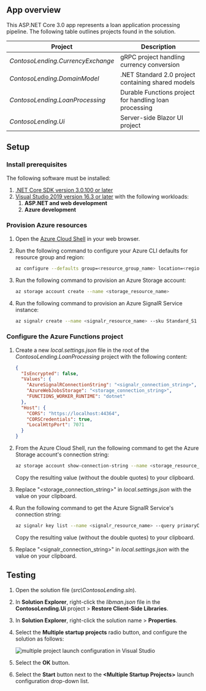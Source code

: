 ## App overview

This ASP.NET Core 3.0 app represents a loan application processing pipeline. The following table outlines projects found in the solution.

|Project						  |Description											 |
|---------------------------------|------------------------------------------------------|
|*ContosoLending.CurrencyExchange*|gRPC project handling currency conversion			 |
|*ContosoLending.DomainModel*	  |.NET Standard 2.0 project containing shared models	 |
|*ContosoLending.LoanProcessing*  |Durable Functions project for handling loan processing|
|*ContosoLending.Ui*			  |Server-side Blazor UI project						 |

## Setup

### Install prerequisites

The following software must be installed:

1. [.NET Core SDK version 3.0.100 or later](https://dotnet.microsoft.com/download/dotnet-core/3.0)
1. [Visual Studio 2019 version 16.3 or later](https://visualstudio.microsoft.com/downloads/) with the following workloads:
	1. **ASP.NET and web development**
	1. **Azure development**

### Provision Azure resources

1. Open the [Azure Cloud Shell](https://shell.azure.com) in your web browser.

1. Run the following command to configure your Azure CLI defaults for resource group and region:

	```bash
	az configure --defaults group=<resource_group_name> location=<region_name>
	```

1. Run the following command to provision an Azure Storage account:

	```bash
	az storage account create --name <storage_resource_name>
	```

1. Run the following command to provision an Azure SignalR Service instance:

	```bash
	az signalr create --name <signalr_resource_name> --sku Standard_S1 --service-mode Serverless
	```

### Configure the Azure Functions project

1. Create a new *local.settings.json* file in the root of the *ContosoLending.LoanProcessing* project with the following content:

	```json
	{
	  "IsEncrypted": false,
	  "Values": {
		"AzureSignalRConnectionString": "<signalr_connection_string>",
		"AzureWebJobsStorage": "<storage_connection_string>",
		"FUNCTIONS_WORKER_RUNTIME": "dotnet"
	  },
	  "Host": {
		"CORS": "https://localhost:44364",
		"CORSCredentials": true,
		"LocalHttpPort": 7071
	  }
	}
	```

1. From the Azure Cloud Shell, run the following command to get the Azure Storage account's connection string:

	```bash
	az storage account show-connection-string --name <storage_resource_name> --query connectionString
	```

	Copy the resulting value (without the double quotes) to your clipboard.

1. Replace "&lt;storage_connection_string&gt;" in *local.settings.json* with the value on your clipboard.

1. Run the following command to get the Azure SignalR Service's connection string:

	```bash
	az signalr key list --name <signalr_resource_name> --query primaryConnectionString
	```

	Copy the resulting value (without the double quotes) to your clipboard.

1. Replace "&lt;signalr_connection_string&gt;" in *local.settings.json* with the value on your clipboard.

## Testing

1. Open the solution file (*src\ContosoLending.sln*).
1. In **Solution Explorer**, right-click the *libman.json* file in the **ContosoLending.Ui** project > **Restore Client-Side Libraries**.
1. In **Solution Explorer**, right-click the solution name > **Properties**.
1. Select the **Multiple startup projects** radio button, and configure the solution as follows:

	![multiple project launch configuration in Visual Studio](https://user-images.githubusercontent.com/10702007/68152936-39716780-ff0a-11e9-9f62-babf2267ef77.png)

1. Select the **OK** button.
1. Select the **Start** button next to the **&lt;Multiple Startup Projects&gt;** launch configuration drop-down list.
